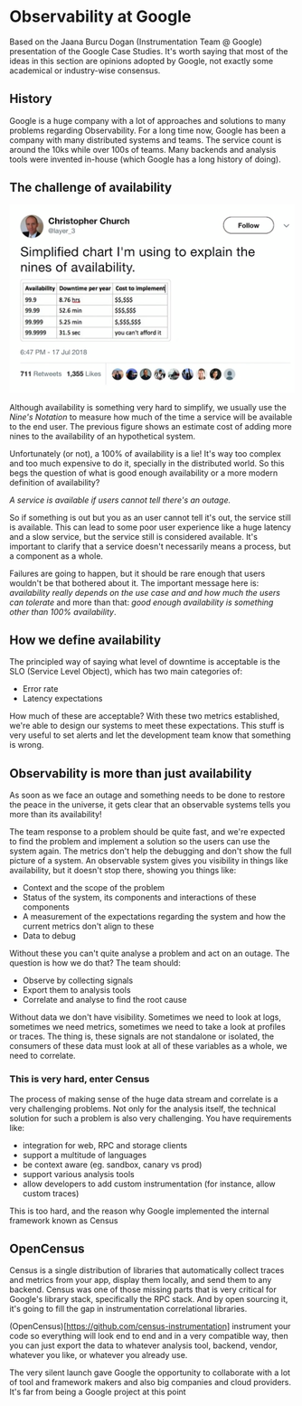 # Observability at Google

Based on the Jaana Burcu Dogan (Instrumentation Team @ Google) presentation of the Google Case Studies. It's worth saying that most of the ideas in this section are opinions adopted by Google, not exactly some academical or industry-wise consensus.

## History
Google is a huge company with a lot of approaches and solutions to many problems regarding Observability. For a long time now, Google has been a company with many distributed systems and teams. The service count is around the 10ks while over 100s of teams. Many backends and analysis tools were invented in-house (which Google has a long history of doing).

## The challenge of availability
![](img/figure-1.png)

Although availability is something very hard to simplify, we usually use the *Nine's Notation* to measure how much of the time a service will be available to the end user. The previous figure shows an estimate cost of adding more nines to the availability of an hypothetical system.

Unfortunately (or not), a 100% of availability is a lie! It's way too complex and too much expensive to do it, specially in the distributed world. So this begs the question of what is good enough availability or a more modern definition of availability?

_A service is available if users cannot tell there's an outage._

So if something is out but you as an user cannot tell it's out, the service still is available. This can lead to some poor user experience like a huge latency and a slow service, but the service still is considered available. It's important to clarify that a service doesn't necessarily means a process, but a component as a whole.

Failures are going to happen, but it should be rare enough that users wouldn't be that bothered about it. The important message here is: _availability really depends on the use case and and how much the users can tolerate_ and more than that: _good enough availability is something other than 100% availability_.

## How we define availability
The principled way of saying what level of downtime is acceptable is the SLO (Service Level Object), which has two main categories of:

- Error rate
- Latency expectations

How much of these are acceptable? With these two metrics established, we're able to design our systems to meet these expectations. This stuff is very useful to set alerts and let the development team know that something is wrong.

## Observability is more than just availability
As soon as we face an outage and something needs to be done to restore the peace in the universe, it gets clear that an observable systems tells you more than its availability!

The team response to a problem should be quite fast, and we're expected to find the problem and implement a solution so the users can use the system again. The metrics don't help the debugging and don't show the full picture of a system. An observable system gives you visibility in things like availability, but it doesn't stop there, showing you things like:

- Context and the scope of the problem
- Status of the system, its components and interactions of these components
- A measurement of the expectations regarding the system and how the current metrics don't align to these
- Data to debug

Without these you can't quite analyse a problem and act on an outage. The question is how we do that? The team should:

- Observe by collecting signals
- Export them to analysis tools
- Correlate and analyse to find the root cause

Without data we don't have visibility. Sometimes we need to look at logs, sometimes we need metrics, sometimes we need to take a look at profiles or traces. The thing is, these signals are not standalone or isolated, the consumers of these data must look at all of these variables as a whole, we need to correlate.

### This is very hard, enter Census
The process of making sense of the huge data stream and correlate is a very challenging problems. Not only for the analysis itself, the technical solution for such a problem is also very challenging. You have requirements like:

- integration for web, RPC and storage clients
- support a multitude of languages
- be context aware (eg. sandbox, canary vs prod)
- support various analysis tools
- allow developers to add custom instrumentation (for instance, allow custom traces)

This is too hard, and the reason why Google implemented the internal framework known as Census

## OpenCensus
Census is a single distribution of libraries that automatically collect traces and metrics from your app, display them locally, and send them to any backend. Census was one of those missing parts that is very critical for Google's library stack, specifically the RPC stack. And by open sourcing it, it's going to fill the gap in instrumentation correlational libraries.

(OpenCensus)[https://github.com/census-instrumentation] instrument your code so everything will look end to end and in a very compatible way, then you can just export the data to whatever analysis tool, backend, vendor, whatever you like, or whatever you already use.

The very silent launch gave Google the opportunity to collaborate with a lot of tool and framework makers and also big companies and cloud providers. It's far from being a Google project at this point
